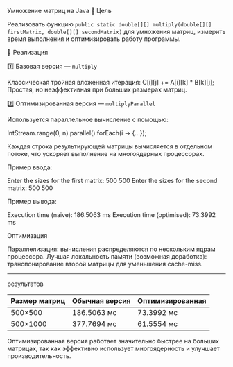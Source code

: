 
 Умножение матриц на Java
 🎯 Цель

Реализовать функцию
`public static double[][] multiply(double[][] firstMatrix, double[][] secondMatrix)`
для умножения матриц, измерить время выполнения и оптимизировать работу программы.

🧩 Реализация

1️⃣ Базовая версия — `multiply`

Классическая тройная вложенная итерация:
C[i][j] += A[i][k] * B[k][j];
Простая, но неэффективная при больших размерах матриц.

 2️⃣ Оптимизированная версия — `multiplyParallel`

Используется параллельное вычисление с помощью:

IntStream.range(0, n).parallel().forEach(i -> {...});

Каждая строка результирующей матрицы вычисляется в отдельном потоке,
что ускоряет выполнение на многоядерных процессорах.


Пример ввода:

Enter the sizes for the first matrix:
500 500
Enter the sizes for the second matrix:
500 500


Пример вывода:


Execution time (naive): 186.5063 ms
Execution time (optimised): 73.3992 ms

 Оптимизация

Параллелизация: вычисления распределяются по нескольким ядрам процессора.
Лучшая локальность памяти (возможная доработка): транспонирование второй матрицы для уменьшения cache-miss.

---

 результатов

| Размер матриц | Обычная версия | Оптимизированная | 
| ------------- | -------------- | ---------------- | 
| 500×500       | 186.5063 мс    | 73.3992 мс       |
| 500×1000     | 377.7694 мс     | 61.5554  мс      | 

Оптимизированная версия работает значительно быстрее на больших матрицах,
так как эффективно использует многоядерность и улучшает производительность.
